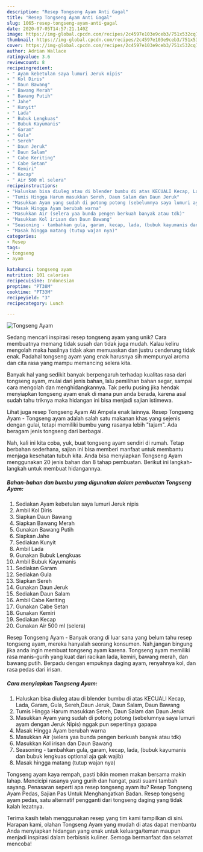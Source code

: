 ```yaml
---
description: "Resep Tongseng Ayam Anti Gagal"
title: "Resep Tongseng Ayam Anti Gagal"
slug: 1065-resep-tongseng-ayam-anti-gagal
date: 2020-07-05T14:57:21.140Z
image: https://img-global.cpcdn.com/recipes/2c4597e103e9ceb3/751x532cq70/tongseng-ayam-foto-resep-utama.jpg
thumbnail: https://img-global.cpcdn.com/recipes/2c4597e103e9ceb3/751x532cq70/tongseng-ayam-foto-resep-utama.jpg
cover: https://img-global.cpcdn.com/recipes/2c4597e103e9ceb3/751x532cq70/tongseng-ayam-foto-resep-utama.jpg
author: Adrian Wallace
ratingvalue: 3.6
reviewcount: 8
recipeingredient:
- " Ayam kebetulan saya lumuri Jeruk nipis"
- " Kol Diris"
- " Daun Bawang"
- " Bawang Merah"
- " Bawang Putih"
- " Jahe"
- " Kunyit"
- " Lada"
- " Bubuk Lengkuas"
- " Bubuk Kayumanis"
- " Garam"
- " Gula"
- " Sereh"
- " Daun Jeruk"
- " Daun Salam"
- " Cabe Keriting"
- " Cabe Setan"
- " Kemiri"
- " Kecap"
- " Air 500 ml selera"
recipeinstructions:
- "Haluskan bisa diuleg atau di blender bumbu di atas KECUALI Kecap, Lada, Garam, Gula, Sereh,Daun Jeruk, Daun Salam, Daun Bawang"
- "Tumis Hingga Harum masukkan Sereh, Daun Salam dan Daun Jeruk"
- "Masukkan Ayam yang sudah di potong potong (sebelumnya saya lumuri ayam dengan Jeruk Nipis) nggak pun sepertinya gapapa"
- "Masak Hingga Ayam berubah warna"
- "Masukkan Air (selera yaa bunda pengen berkuah banyak atau tdk)"
- "Masukkan Kol irisan dan Daun Bawang"
- "Seasoning - tambahkan gula, garam, kecap, lada, (bubuk kayumanis dan bubuk lengkuas optional aja gak wajib)"
- "Masak hingga matang (tutup wajan nya)"
categories:
- Resep
tags:
- tongseng
- ayam

katakunci: tongseng ayam 
nutrition: 101 calories
recipecuisine: Indonesian
preptime: "PT38M"
cooktime: "PT33M"
recipeyield: "3"
recipecategory: Lunch

---
```



![Tongseng Ayam](https://img-global.cpcdn.com/recipes/2c4597e103e9ceb3/751x532cq70/tongseng-ayam-foto-resep-utama.jpg)

Sedang mencari inspirasi resep tongseng ayam yang unik? Cara membuatnya memang tidak susah dan tidak juga mudah. Kalau keliru mengolah maka hasilnya tidak akan memuaskan dan justru cenderung tidak enak. Padahal tongseng ayam yang enak harusnya sih mempunyai aroma dan cita rasa yang mampu memancing selera kita.

Banyak hal yang sedikit banyak berpengaruh terhadap kualitas rasa dari tongseng ayam, mulai dari jenis bahan, lalu pemilihan bahan segar, sampai cara mengolah dan menghidangkannya. Tak perlu pusing jika hendak menyiapkan tongseng ayam enak di mana pun anda berada, karena asal sudah tahu triknya maka hidangan ini bisa menjadi sajian istimewa.

Lihat juga resep Tongseng Ayam Ati Ampela enak lainnya. Resep Tongseng Ayam - Tongseng ayam adalah salah satu makanan khas yang sejenis dengan gulai, tetapi memiliki bumbu yang rasanya lebih &#34;tajam&#34;. Ada beragam jenis tongseng dari berbagai.


Nah, kali ini kita coba, yuk, buat tongseng ayam sendiri di rumah. Tetap berbahan sederhana, sajian ini bisa memberi manfaat untuk membantu menjaga kesehatan tubuh kita. Anda bisa menyiapkan Tongseng Ayam menggunakan 20 jenis bahan dan 8 tahap pembuatan. Berikut ini langkah-langkah untuk membuat hidangannya.

<!--inarticleads1-->

##### Bahan-bahan dan bumbu yang digunakan dalam pembuatan Tongseng Ayam:

1. Sediakan  Ayam kebetulan saya lumuri Jeruk nipis
1. Ambil  Kol Diris
1. Siapkan  Daun Bawang
1. Siapkan  Bawang Merah
1. Gunakan  Bawang Putih
1. Siapkan  Jahe
1. Sediakan  Kunyit
1. Ambil  Lada
1. Gunakan  Bubuk Lengkuas
1. Ambil  Bubuk Kayumanis
1. Sediakan  Garam
1. Sediakan  Gula
1. Siapkan  Sereh
1. Gunakan  Daun Jeruk
1. Sediakan  Daun Salam
1. Ambil  Cabe Keriting
1. Gunakan  Cabe Setan
1. Gunakan  Kemiri
1. Sediakan  Kecap
1. Gunakan  Air 500 ml (selera)


Resep Tongseng Ayam - Banyak orang di luar sana yang belum tahu resep tongseng ayam, mereka hanyalah seorang konsumen. Nah,jangan bingung jika anda ingin membuat tongseng ayam karena. Tongseng ayam memiliki rasa manis-gurih yang kuat dari racikan lada, kemiri, bawang merah, dan bawang putih. Berpadu dengan empuknya daging ayam, renyahnya kol, dan rasa pedas dari irisan. 

<!--inarticleads2-->

##### Cara menyiapkan Tongseng Ayam:

1. Haluskan bisa diuleg atau di blender bumbu di atas KECUALI Kecap, Lada, Garam, Gula, Sereh,Daun Jeruk, Daun Salam, Daun Bawang
1. Tumis Hingga Harum masukkan Sereh, Daun Salam dan Daun Jeruk
1. Masukkan Ayam yang sudah di potong potong (sebelumnya saya lumuri ayam dengan Jeruk Nipis) nggak pun sepertinya gapapa
1. Masak Hingga Ayam berubah warna
1. Masukkan Air (selera yaa bunda pengen berkuah banyak atau tdk)
1. Masukkan Kol irisan dan Daun Bawang
1. Seasoning - tambahkan gula, garam, kecap, lada, (bubuk kayumanis dan bubuk lengkuas optional aja gak wajib)
1. Masak hingga matang (tutup wajan nya)


Tongseng ayam kaya rempah, pasti bikin momen makan bersama makin lahap. Mencicipi rasanya yang gurih dan hangat, pasti suami tambah sayang. Penasaran seperti apa resep tongseng ayam itu? Resep Tongseng Ayam Pedas, Sajian Pas Untuk Menghangatkan Badan. Resep tongseng ayam pedas, satu alternatif pengganti dari tongseng daging yang tidak kalah lezatnya. 

Terima kasih telah menggunakan resep yang tim kami tampilkan di sini. Harapan kami, olahan Tongseng Ayam yang mudah di atas dapat membantu Anda menyiapkan hidangan yang enak untuk keluarga/teman maupun menjadi inspirasi dalam berbisnis kuliner. Semoga bermanfaat dan selamat mencoba!
